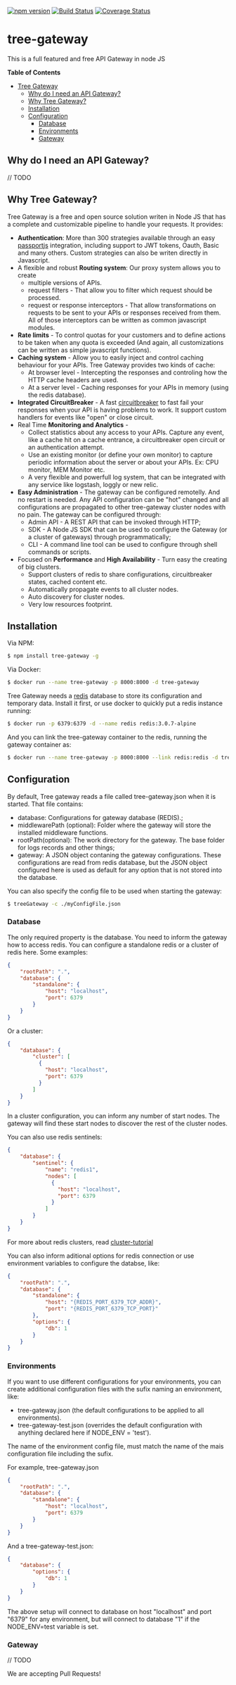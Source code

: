 [![npm version](https://badge.fury.io/js/tree-gateway.svg)](https://badge.fury.io/js/tree-gateway)
[![Build Status](https://travis-ci.org/Leanty/tree-gateway.svg?branch=master)](https://travis-ci.org/Leanty/tree-gateway)
[![Coverage Status](https://coveralls.io/repos/github/Leanty/tree-gateway/badge.svg?branch=master)](https://coveralls.io/github/Leanty/tree-gateway?branch=master)


# tree-gateway
This is a full featured and free API Gateway in node JS

**Table of Contents** 

- [Tree Gateway](#)
  - [Why do I need an API Gateway?](#why-do-i-need-an-api-gateway)
  - [Why Tree Gateway?](#why-tree-gateway)
  - [Installation](#installation)
  - [Configuration](#configuration)
    - [Database](#database)
    - [Environments](#environments)
    - [Gateway](#gateway)

## Why do I need an API Gateway?

// TODO

## Why Tree Gateway?

Tree Gateway is a free and open source solution writen in Node JS that has a complete and customizable pipeline to handle your requests.
It provides:
  - **Authentication**: More than 300 strategies available through an easy [passportjs](http://passportjs.org/) integration, including support to JWT tokens, Oauth, Basic and many others. Custom strategies can also be writen directly in Javascript.
  - A flexible and robust **Routing system**: Our proxy system allows you to create 
    - multiple versions of APIs.
    - request filters - That allow you to filter which request should be processed.
    - request or response interceptors - That allow transformations on requests to be sent to your APIs or responses received from them. All of those interceptors can be written as common javascript modules.
  - **Rate limits** - To control quotas for your customers and to define actions to be taken when any quota is exceeded (And again, all customizations can be written as simple javascript functions).
  - **Caching system** - Allow you to easily inject and control caching behaviour for your APIs. Tree Gateway provides two kinds of cache:
    - At browser level - Intercepting the responses and controling how the HTTP cache headers are used.
    - At a server level - Caching responses for your APIs in memory (using the redis database).
  - **Integrated CircuitBreaker** - A fast [circuitbreaker](https://martinfowler.com/bliki/CircuitBreaker.html) to fast fail your responses when your API is having problems to work. It support custom handlers for events like "open" or close circuit.
  - Real Time **Monitoring and Analytics** - 
    - Collect statistics about any access to your APIs. Capture any event, like a cache hit on a cache entrance, a circuitbreaker open circuit or an authentication attempt.
    - Use an existing monitor (or define your own monitor) to capture periodic information about the server or about your APIs. Ex: CPU monitor, MEM Monitor etc.
    - A very flexible and powerfull log system, that can be integrated with any service like logstash, loggly or new relic.
  - **Easy Administration** - The gateway can be configured remotelly. And no restart is needed. Any API configuration can be "hot" changed and all configurations are propagated to other tree-gateway cluster nodes with no pain. The gateway can be configured through:
    - Admin API - A REST API that can be invoked through HTTP;
    - SDK - A Node JS SDK that can be used to configure the Gateway (or a cluster of gateways) through programmatically;
    - CLI - A command line tool can be used to configure through shell commands or scripts.
  - Focused on **Performance** and **High Availability** - Turn easy the creating of big clusters.
    - Support clusters of redis to share configurations, circuitbreaker states, cached content etc.
    - Automatically propagate events to all cluster nodes.
    - Auto discovery for cluster nodes.
    - Very low resources footprint.

## Installation

Via NPM:

```bash
$ npm install tree-gateway -g
```

Via Docker:

```sh
$ docker run --name tree-gateway -p 8000:8000 -d tree-gateway
```

Tree Gateway needs a [redis](https://redis.io/) database to store its configuration and temporary data. Install it first, or use docker to quickly put a redis instance running:

```sh
$ docker run -p 6379:6379 -d --name redis redis:3.0.7-alpine
```

And you can link the tree-gateway container to the redis, running the gateway container as:

```sh
$ docker run --name tree-gateway -p 8000:8000 --link redis:redis -d tree-gateway
```

## Configuration

By default, Tree gateway reads a file called tree-gateway.json when it is started. That file contains: 

  - database: Configurations for gateway database (REDIS).;
  - middlewarePath (optional): Folder where the gateway will store the installed middleware functions.
  - rootPath(optional): The work directory for the gateway. The base folder for logs records and other things;
  - gateway: A JSON object contaning the gateway configurations. These configurations are read from redis database, but the JSON object configured here is used as default for any option that is not stored into the database.

  You can also specify the config file to be used when starting the gateway:

  ```sh
  $ treeGateway -c ./myConfigFile.json
  ```

### Database

The only required property is the database. You need to inform the gateway how to access redis. You can configure a standalone redis or a cluster of redis here. Some examples:

```json
{
    "rootPath": ".",
    "database": {
        "standalone": {
            "host": "localhost",
            "port": 6379
        }
    }
}
```

Or a cluster:

```json
{
    "database": {
        "cluster": [
          {
            "host": "localhost",
            "port": 6379
          }
        ]
    }
}
```

In a cluster configuration, you can inform any number of start nodes. The gateway will find these start nodes to discover the rest of the cluster nodes.


You can also use redis sentinels:

```json
{
    "database": {
        "sentinel": {
            "name": "redis1",
            "nodes": [
              {
                "host": "localhost",
                "port": 6379
              }
            ]
        }
    }
}
```

For more about redis clusters, read [cluster-tutorial](https://redis.io/topics/cluster-tutorial)

You can also inform aditional options for redis connection or use environment variables to configure the databse, like:

```json
{
    "rootPath": ".",
    "database": {
        "standalone": {
            "host": "{REDIS_PORT_6379_TCP_ADDR}",
            "port": "{REDIS_PORT_6379_TCP_PORT}"
        }, 
        "options": {
            "db": 1
        }
    }
}
```

### Environments

If you want to use different configurations for your environments, you can create additional configuration files with the sufix naming an environment, like:

 - tree-gateway.json (the default configurations to be applied to all environments).
 - tree-gateway-test.json (overrides the default configuration with anything declared here if NODE_ENV = 'test').

The name of the environment config file, must match the name of the mais configuration file including the sufix.

For example, tree-gateway.json

```json
{
    "rootPath": ".",
    "database": {
        "standalone": {
            "host": "localhost",
            "port": 6379
        }
    }
}
```

And a tree-gateway-test.json:
```json
{
    "database": {
        "options": {
            "db": 1
        }
    }
}
```

The above setup will connect to database on host "localhost" and port "6379" for any environment, but will connect to database "1" if the NODE_ENV=test variable is set.

### Gateway

// TODO

We are accepting Pull Requests!
